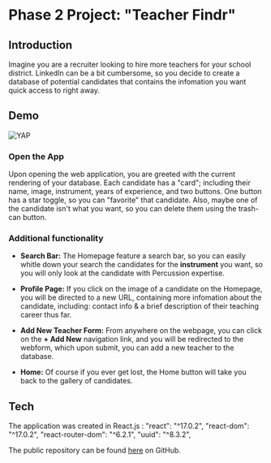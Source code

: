 # Phase 2 Project:  "Teacher Findr"


## Introduction

Imagine you are a recruiter looking to hire more teachers for your school district.  LinkedIn can be a bit cumbersome, so you decide to create a database of potential candidates that contains the infomation you want quick access to right away.    

## Demo

![YAP](https://imgur.com/a/j6kYNIm.gif)


### Open the App
Upon opening the web application, you are greeted with the current rendering of your database.  Each candidate has a "card"; including their name, image, instrument, years of experience, and two buttons.  One button has a star toggle, so you can "favorite" that candidate.  Also, maybe one of the candidate isn't what you want, so you can delete them using the trash-can button. 

### Additional functionality
- **Search Bar:**  The Homepage feature a search bar, so you can easily whitle down your search the candidates for the **instrument** you want, so you will only look at the candidate with Percussion expertise.    

- **Profile Page:**   If you click on the image of a candidate on the Homepage, you will be directed to a new URL, containing more infomation about the candidate, including: contact info & a brief description of their teaching career thus far.
- **Add New Teacher Form:**  From anywhere on the webpage, you can click on the **+ Add New** navigation link, and you will be redirected to the webform, which upon submit, you can add a new teacher to the database. 
- **Home:** Of course if you ever get lost, the Home button will take you back to the gallery of candidates.

## Tech
The application was created in React.js :
"react": "^17.0.2",
        "react-dom": "^17.0.2",
        "react-router-dom": "^6.2.1",
        "uuid": "^8.3.2",

The public repository can be found [here](https://github.com/jcabot01/phase-two-project) on GitHub.